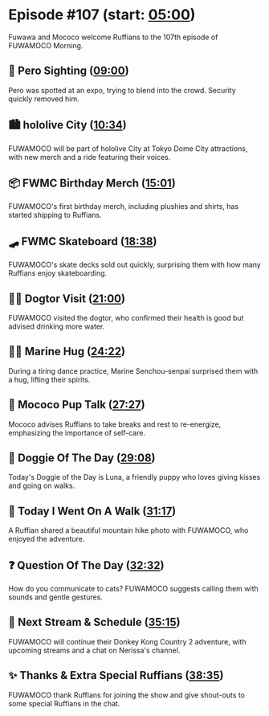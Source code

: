 # Episode #107 (start: [05:00](https://youtu.be/R2FYRYUA9Hk?t=05m00s))

Fuwawa and Mococo welcome Ruffians to the 107th episode of FUWAMOCO Morning.

## 👀 Pero Sighting ([09:00](https://youtu.be/R2FYRYUA9Hk?t=09m00s))

Pero was spotted at an expo, trying to blend into the crowd. Security quickly removed him.

## 🏙️ hololive City ([10:34](https://youtu.be/R2FYRYUA9Hk?t=10m34s))

FUWAMOCO will be part of hololive City at Tokyo Dome City attractions, with new merch and a ride featuring their voices.

## 📦 FWMC Birthday Merch ([15:01](https://youtu.be/R2FYRYUA9Hk?t=15m01s))

FUWAMOCO's first birthday merch, including plushies and shirts, has started shipping to Ruffians.

## 🛹 FWMC Skateboard ([18:38](https://youtu.be/R2FYRYUA9Hk?t=18m38s))

FUWAMOCO's skate decks sold out quickly, surprising them with how many Ruffians enjoy skateboarding.

## 🧑‍⚕️ Dogtor Visit ([21:00](https://youtu.be/R2FYRYUA9Hk?t=21m00s))

FUWAMOCO visited the dogtor, who confirmed their health is good but advised drinking more water.

## 🏴‍☠️ Marine Hug ([24:22](https://youtu.be/R2FYRYUA9Hk?t=24m22s))

During a tiring dance practice, Marine Senchou-senpai surprised them with a hug, lifting their spirits.

## 📣 Mococo Pup Talk ([27:27](https://youtu.be/R2FYRYUA9Hk?t=27m27s))

Mococo advises Ruffians to take breaks and rest to re-energize, emphasizing the importance of self-care.

## 🐶 Doggie Of The Day ([29:08](https://youtu.be/R2FYRYUA9Hk?t=29m08s))

Today's Doggie of the Day is Luna, a friendly puppy who loves giving kisses and going on walks.

## 🚶 Today I Went On A Walk ([31:17](https://youtu.be/R2FYRYUA9Hk?t=31m17s))

A Ruffian shared a beautiful mountain hike photo with FUWAMOCO, who enjoyed the adventure.

## ❓ Question Of The Day ([32:32](https://youtu.be/R2FYRYUA9Hk?t=32m32s))

How do you communicate to cats? FUWAMOCO suggests calling them with sounds and gentle gestures.

## 📅 Next Stream & Schedule ([35:15](https://youtu.be/R2FYRYUA9Hk?t=35m15s))

FUWAMOCO will continue their Donkey Kong Country 2 adventure, with upcoming streams and a chat on Nerissa's channel.

## ✨ Thanks & Extra Special Ruffians ([38:35](https://youtu.be/R2FYRYUA9Hk?t=38m35s))

FUWAMOCO thank Ruffians for joining the show and give shout-outs to some special Ruffians in the chat.
